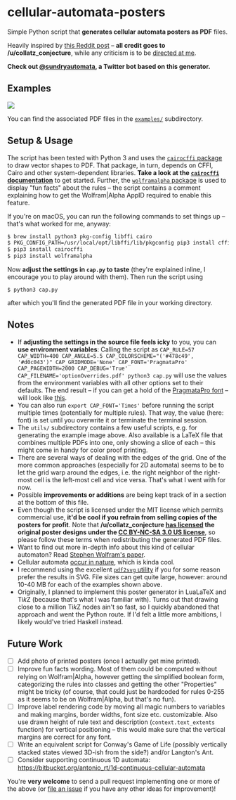 # cellular-automata-posters

Simple Python script that **generates cellular automata posters as PDF** files.

Heavily inspired by [this Reddit post](https://www.reddit.com/r/cellular_automata/comments/6bg60e/2d_cellular_automata_posters/) – **all credit goes to /u/collatz_conjecture**, while any criticism is to be [directed at me](https://github.com/doersino).

**Check out [@sundryautomata](https://twitter.com/sundryautomata), a Twitter bot based on this generator.**


## Examples

![](examples/examples.jpg)

You can find the associated PDF files in the [`examples/`](examples/) subdirectory.


## Setup & Usage

The script has been tested with Python 3 and uses the [`cairocffi` package](https://pypi.python.org/pypi/cairocffi) to draw vector shapes to PDF. That package, in turn, depends on CFFI, Cairo and other system-dependent libraries. **Take a look at the [`cairocffi` documentation](http://cairocffi.readthedocs.io/en/latest/overview.html#installing-cffi)** to get started. Further, the [`wolframalpha` package](https://pypi.python.org/pypi/wolframalpha) is used to display "fun facts" about the rules – the script contains a comment explaining how to get the Wolfram|Alpha AppID required to enable this feature.

If you're on macOS, you can run the following commands to set things up – that's what worked for me, anyway:

```bash
$ brew install python3 pkg-config libffi cairo
$ PKG_CONFIG_PATH=/usr/local/opt/libffi/lib/pkgconfig pip3 install cffi
$ pip3 install cairocffi
$ pip3 install wolframalpha
```

Now **adjust the settings in `cap.py` to taste** (they're explained inline, I encourage you to play around with them). Then run the script using

```
$ python3 cap.py
```

after which you'll find the generated PDF file in your working directory.


## Notes

* If **adjusting the settings in the source file feels icky** to you, you can **use environment variables**: Calling the script as `CAP_RULE=57 CAP_WIDTH=400 CAP_ANGLE=5.5 CAP_COLORSCHEME="('#478c49', '#d0c043')" CAP_GRIDMODE='None' CAP_FONT='PragmataPro' CAP_PAGEWIDTH=2000 CAP_DEBUG='True' CAP_FILENAME='optionOverrides.pdf' python3 cap.py` will use the values from the environment variables with all other options set to their defaults. The end result – if you can get a hold of the [PragmataPro font](https://www.fsd.it/shop/fonts/pragmatapro/) – will look like [this](examples/optionOverrides.pdf).
* You can also run `export CAP_FONT='Times'` before running the script multiple times (potentially for multiple rules). That way, the value (here: font) is set until you overwrite it or terminate the terminal session.
* The `utils/` subdirectory contains a few useful scripts, e.g. for generating the example image above. Also available is a LaTeX file that combines multiple PDFs into one, only showing a slice of each – this might come in handy for color proof printing.
* There are several ways of dealing with the edges of the grid. One of the more common approaches (especially for 2D automata) seems to be to let the grid warp around the edges, i.e. the right neighbor of the right-most cell is the left-most cell and vice versa. That's what I went with for now.
* Possible **improvements or additions** are being kept track of in a section at the bottom of this file.
* Even though the script is licensed under the MIT license which permits commercial use, **it'd be cool if you refrain from selling copies of the posters for profit**. Note that **/u/collatz_conjecture [has licensed](https://www.reddit.com/r/cellular_automata/comments/6qchx5/python_script_generating_1d_cellular_automata/dkxg3n1/) the original poster designs under the [CC BY-NC-SA 3.0 US license](https://creativecommons.org/licenses/by-nc-sa/3.0/us/)**, so please follow these terms when redistributing the generated PDF files.
* Want to find out more in-depth info about this kind of cellular automaton? Read [Stephen Wolfram's paper](https://lainchan.jp/tech/src/1497017334945.pdf).
* Cellular automata [occur in nature](https://www.reddit.com/r/cellular_automata/comments/2ivi13/cellular_automata_shells/), which is kinda cool.
* I recommend using the excellent [`pdf2svg` utility](http://www.cityinthesky.co.uk/opensource/pdf2svg/) if you for some reason prefer the results in SVG. File sizes can get quite large, however: around 10-40 MB for each of the examples shown above.
* Originally, I planned to implement this poster generator in LuaLaTeX and Ti*k*Z (because that's what I was familiar with). Turns out that drawing close to a million Ti*k*Z nodes ain't so fast, so I quickly abandoned that approach and went the Python route. If I'd felt a little more ambitions, I likely would've tried Haskell instead.


## Future Work

* [ ] Add photo of printed posters (once I actually get mine printed).
* [ ] Improve fun facts wording. Most of them could be computed without relying on Wolfram|Alpha, however getting the simplified boolean form, categorizing the rules into classes and getting the other "Properties" might be tricky (of course, that could just be hardcoded for rules 0-255 as it seems to be on Wolfram|Alpha, but that's no fun).
* [ ] Improve label rendering code by moving all magic numbers to variables and making margins, border widths, font size etc. customizable. Also use drawn height of rule text and description (`context.text_extents` function) for vertical positioning – this would make sure that the vertical margins are correct for any font.
* [ ] Write an equivalent script for Conway's Game of Life (possibly vertically stacked states viewed 3D-ish from the side?) and/or Langton's Ant.
* [ ] Consider supporting continuous 1D automata: https://bitbucket.org/antonio_rt/1d-continuous-cellular-automata

You're **very welcome** to send a pull request implementing one or more of the above (or [file an issue](https://github.com/doersino/cellular-automata-posters/issues) if you have any other ideas for improvement)!
